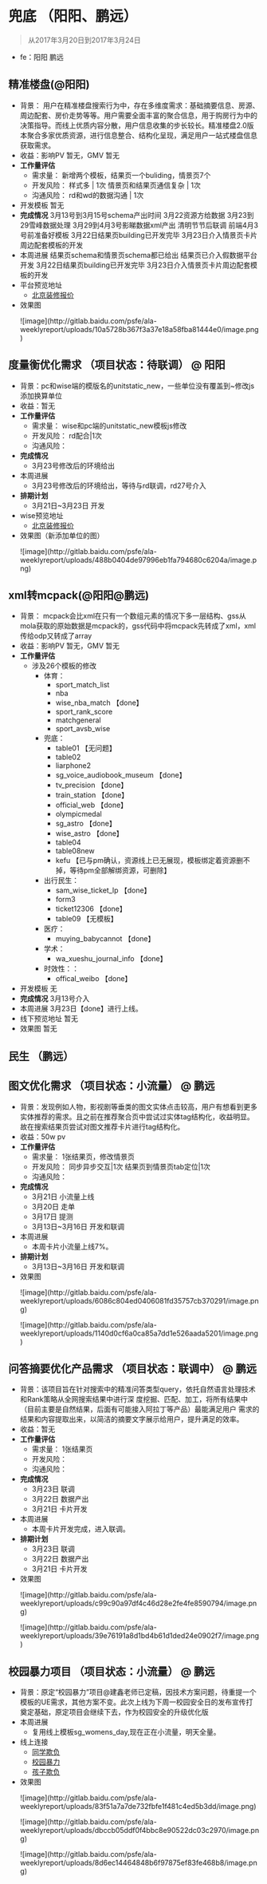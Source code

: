 # 兜底 （阳阳、鹏远）
>从2017年3月20日到2017年3月24日
* fe：阳阳 鹏远

## 精准楼盘(@阳阳)
- 背景：
用户在精准楼盘搜索行为中，存在多维度需求：基础摘要信息、房源、周边配套、房价走势等等。用户需要全面丰富的聚合信息，用于购房行为中的决策指导。而线上优质内容分散，用户信息收集的步长较长。精准楼盘2.0版本聚合多家优质资源，进行信息整合、结构化呈现，满足用户一站式楼盘信息获取需求。
- 收益：影响PV 暂无，GMV 暂无
- **工作量评估** 
  - 需求量：
   	新增两个模板，结果页一个buliding，情景页7个
  - 开发风险：
	样式多 | 1次 
	情景页和结果页通信复杂 | 1次 
  - 沟通风险：
    rd和wd的数据沟通 | 1次
- 开发模板
	暂无
- **完成情况**
	3月13号到3月15号schema产出时间
	3月22资源方给数据
	3月23到29雪峰数据处理
	3月29到4月3号影睇数据xml产出
	清明节节后联调
	前端4月3号前准备好模板
	3月22日结果页building已开发完毕
    3月23日介入情景页卡片周边配套模板的开发
- 本周进展
	结果页schema和情景页schema都已给出
	结果页已介入假数据平台开发
	3月22日结果页building已开发完毕
    3月23日介入情景页卡片周边配套模板的开发
- 平台预览地址
	* [北京装修报价](https://wwwhttps.baidu.com/s?dev=1&dev_workspace=platform&dev_module=aladdin-wise&dev_tpl=building&dev_path=searchaladdin&dev_tpltype=default&sid=99999&dev_online=0&dev_file=default.xml&dev_fileformat=xml&dev_pos=asResult&wd=%E4%B8%87%E6%9F%B3%E4%B9%A6%E9%99%A2&word=%E4%B8%87%E6%9F%B3%E4%B9%A6%E9%99%A2)
- 效果图
 	<p>![image](http://gitlab.baidu.com/psfe/ala-weeklyreport/uploads/10a5728b367f3a37e18a58fba81444e0/image.png)</p>
  
## 度量衡优化需求 （项目状态：待联调） @ 阳阳 
- 背景：pc和wise端的模版名的unitstatic_new，一些单位没有覆盖到~修改js添加换算单位
- 收益：暂无
- **工作量评估** 
  - 需求量：
 	wise和pc端的unitstatic_new模板js修改
  - 开发风险：
	rd配合|1次
  - 沟通风险：
- **完成情况** 
	- 3月23号修改后的环境给出	
- 本周进展 
	- 3月23号修改后的环境给出，等待与rd联调，rd27号介入
- **排期计划**
  - 3月21日~3月23日 开发
- wise预览地址
	* [北京装修报价](http://cq01-ala-fe-4.epc.baidu.com:8003/s?word=%E5%BA%A6%E9%87%8F%E8%A1%A1&wiseus=10.40.23.46)
- 效果图（新添加单位的图）
	<p>![image](http://gitlab.baidu.com/psfe/ala-weeklyreport/uploads/488b0404de97996eb1fa794680c6204a/image.png)</p>

## xml转mcpack(@阳阳@鹏远)
- 背景：
mcpack会比xml在只有一个数组元素的情况下多一层结构、gss从mola获取的原始数据是mcpack的，gss代码中将mcpack先转成了xml，xml传给odp又转成了array
- 收益：影响PV 暂无，GMV 暂无
- **工作量评估** 
  - 涉及26个模板的修改
	- 体育：
    	- sport_match_list
		- nba	
		- wise_nba_match      【done】
		- sport_rank_score
		- matchgeneral
		- sport_avsb_wise
	- 兜底：
	    - table01	【无问题】
		- table02
		- liarphone2
		- sg_voice_audiobook_museum 【done】
		- tv_precision    【done】
		- train_station	   【done】
		- official_web   【done】
		- olympicmedal
		- sg_astro	【done】
		- wise_astro	【done】
		- table04
		- table08new
		- kefu  【已与pm确认，资源线上已无展现，模板绑定着资源删不掉，等待pm全部解绑资源，可删除】
    - 出行民生：
    	- sam_wise_ticket_lp 【done】
		- form3	
		- ticket12306	【done】
		- table09	【无模板】
	- 医疗：
    	- muying_babycannot	【done】
	- 学术：
    	- wa_xueshu_journal_info	【done】
	- 时效性：：
    	- offical_weibo	【done】
- 开发模板
	无
- **完成情况**
	3月13号介入
- 本周进展
	3月23日【done】进行上线。
- 线下预览地址
	暂无
- 效果图
 	暂无
 


 
## 民生 （鹏远）  
## 图文优化需求 （项目状态：小流量） @ 鹏远 
- 背景：发现例如人物，影视剧等垂类的图文实体点击较高，用户有想看到更多实体推荐的需求。且之前在推荐聚合页中尝试过实体tag结构化，收益明显。故在搜索结果页尝试对图文推荐卡片进行tag结构化。
- 收益：50w pv
- **工作量评估** 
  - 需求量：
 	1张结果页，修改情景页
  - 开发风险：
	同步异步交互|1次
	结果页到情景页tab定位|1次
  - 沟通风险：
- **完成情况** 
	- 3月21日 小流量上线
	- 3月20日 走单
	- 3月17日 提测
	- 3月13日~3月16日 开发和联调	
- 本周进展 
	- 本周卡片小流量上线7%。
- **排期计划**
  - 3月13日~3月16日 开发和联调
- 效果图 
	<p> ![image](http://gitlab.baidu.com/psfe/ala-weeklyreport/uploads/6086c804ed0406081fd35757cb370291/image.png)</p>
	<p> ![image](http://gitlab.baidu.com/psfe/ala-weeklyreport/uploads/1140d0cf6a0ca85a7dd1e526aada5201/image.png)</p>
 
## 问答摘要优化产品需求 （项目状态：联调中） @ 鹏远 
- 背景：该项目旨在针对搜索中的精准问答类型query，依托自然语言处理技术和Rank策略从全网搜索结果中进行深
度挖掘、匹配、加工，将所有结果中（目前主要是自然结果，后面有可能接入阿拉丁等产品）最能满足用户
需求的结果和内容提取出来，以简洁的摘要文字展示给用户，提升满足的效率。
- 收益：暂无
- **工作量评估** 
    - 需求量：
      1张结果页
    - 开发风险：
    - 沟通风险：
- **完成情况** 
	- 3月23日  联调
	- 3月22日  数据产出
	- 3月21日  卡片开发
- 本周进展 
    - 本周卡片开发完成，进入联调。
- **排期计划**
    - 3月23日  联调
	- 3月22日  数据产出
	- 3月21日  卡片开发
- 效果图
	<p>![image](http://gitlab.baidu.com/psfe/ala-weeklyreport/uploads/c99c90a97df4c46d28e2fe4fe8590794/image.png)</p>
	<p>![image](http://gitlab.baidu.com/psfe/ala-weeklyreport/uploads/39e76191a8d1bd4b61d1ded24e0902f7/image.png)</p>
 
## 校园暴力项目 （项目状态：小流量） @ 鹏远 
- 背景：原定“校园暴力”项目@建鑫老师已定稿，因技术方案问题，待重提一个模板的UE需求，其他方案不变。此次上线为下周一校园安全日的发布宣传打奠定基础，原定项目会继续下去，作为校园安全的升级优化版
- 本周进展 
    - 复用线上模板sg_womens_day,现在正在小流量，明天全量。
- 线上连接
	- [同学欺负](https://m.baidu.com/ssid=67b87370616d616c61931e/s?word=%E5%90%8C%E5%AD%A6%E6%AC%BA%E8%B4%9F&sid=101465)
	- [校园暴力](https://m.baidu.com/ssid=67b87370616d616c61931e/s?word=%E6%A0%A1%E5%9B%AD%E6%9A%B4%E5%8A%9B&sid=101465)
	- [孩子欺负](https://m.baidu.com/ssid=67b87370616d616c61931e/s?word=%E5%AD%A9%E5%AD%90%E6%AC%BA%E8%B4%9F&sid=101465)
- 效果图
	<p>![image](http://gitlab.baidu.com/psfe/ala-weeklyreport/uploads/83f51a7a7de732fbfe1f481c4ed5b3dd/image.png)</p>
    <p>![image](http://gitlab.baidu.com/psfe/ala-weeklyreport/uploads/dbccb05ddf0f4bbc8e90522dc03c2970/image.png)</p>
    <p>![image](http://gitlab.baidu.com/psfe/ala-weeklyreport/uploads/8d6ec14464848b6f97875ef83fe468b8/image.png)</p>